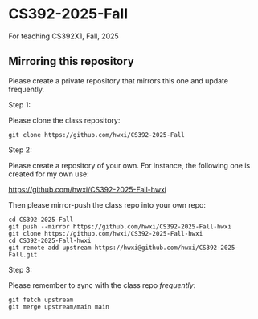 # CS392-2025-Fall
For teaching CS392X1, Fall, 2025

## Mirroring this repository

Please create a private repository that mirrors this one and update
frequently.

Step 1:

Please clone the class repository:

```
git clone https://github.com/hwxi/CS392-2025-Fall
```

Step 2:

Please create a repository of your own.
For instance, the following one is created
for my own use:

https://github.com/hwxi/CS392-2025-Fall-hwxi

Then please mirror-push the class repo into your own repo:

```
cd CS392-2025-Fall
git push --mirror https://github.com/hwxi/CS392-2025-Fall-hwxi
git clone https://github.com/hwxi/CS392-2025-Fall-hwxi
cd CS392-2025-Fall-hwxi
git remote add upstream https://hwxi@github.com/hwxi/CS392-2025-Fall.git
```

Step 3:

Please remember to sync with the class repo *frequently*:

```
git fetch upstream
git merge upstream/main main
```
